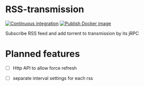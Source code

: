 # RSS-transmission

[![Continuous integration](https://github.com/gwy15/rss-transmission/actions/workflows/ci.yml/badge.svg)](https://github.com/gwy15/rss-transmission/actions/workflows/ci.yml)
[![Publish Docker image](https://github.com/gwy15/rss-transmission/actions/workflows/docker.yml/badge.svg)](https://github.com/gwy15/rss-transmission/actions/workflows/docker.yml)

Subscribe RSS feed and add torrent to transmission by its jRPC


# Planned features
- [ ] Http API to allow force refresh
- [ ] separate interval settings for each rss

